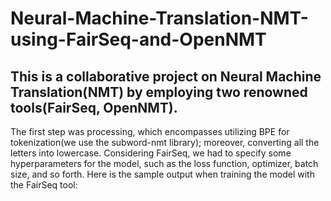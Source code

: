 # Neural-Machine-Translation-NMT-using-FairSeq-and-OpenNMT
## This is a collaborative project on Neural Machine Translation(NMT) by employing two renowned tools(FairSeq, OpenNMT). 
The first step was processing, which encompasses utilizing BPE for tokenization(we use the subword-nmt library); moreover, converting all the letters into lowercase. 
Considering FairSeq, we had to specify some hyperparameters for the model, such as the loss function, optimizer, batch size, and so forth.
Here is the sample output when training the model with the FairSeq tool:


